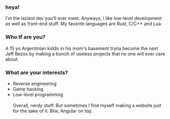 ### heya!
I'm the laziest dev you'll ever meet. Anyways, I like low-level development as well as front-end stuff. My favorite languages are Rust, C/C++ and Lua.
### Who tf are you?
A 15 yo Argentinian kiddo in his mom's basement tryna become the next Jeff Bezos by making a bunch of useless projects that no one will ever care about.
### What are your interests?
- Reverse engineering
- Game hacking
- Low-level programming \
\
Overall, nerdy stuff. But sometimes I find myself making a website just for the sake of it. Btw, Angular on top.
<!--
**raycast6000/raycast6000** is a ✨ _special_ ✨ repository because its `README.md` (this file) appears on your GitHub profile.

Here are some ideas to get you started:

- 🔭 I’m currently working on ...
- 🌱 I’m currently learning ...
- 👯 I’m looking to collaborate on ...
- 🤔 I’m looking for help with ...
- 💬 Ask me about ...
- 📫 How to reach me: ...
- 😄 Pronouns: ...
- ⚡ Fun fact: ...
-->
